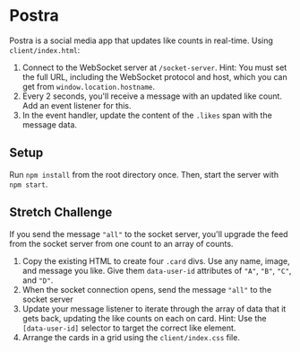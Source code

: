 # Postra

Postra is a social media app that updates like counts in real-time. Using `client/index.html`:

1. Connect to the WebSocket server at `/socket-server`. Hint: You must set the full URL, including the WebSocket protocol and host, which you can get from `window.location.hostname`.
2. Every 2 seconds, you'll receive a message with an updated like count. Add an event listener for this.
3. In the event handler, update the content of the `.likes` span with the message data.

## Setup

Run `npm install` from the root directory once. Then, start the server with `npm start`.

## Stretch Challenge

If you send the message `"all"` to the socket server, you'll upgrade the feed from the socket server from one count to an array of counts. 

1. Copy the existing HTML to create four `.card` divs. Use any name, image, and message you like. Give them `data-user-id` attributes of `"A"`, `"B"`, `"C"`, and `"D"`.
2. When the socket connection opens, send the message `"all"` to the socket server
3. Update your message listener to iterate through the array of data that it gets back, updating the like counts on each on card. Hint: Use the `[data-user-id]` selector to target the correct like element.
4. Arrange the cards in a grid using the `client/index.css` file.
